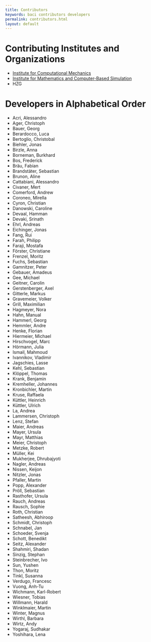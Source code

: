 ```yaml
---
title: Contributors
keywords: baci contributors developers
permalink: contributors.html
layout: default
---
```


# Contributing Institutes and Organizations

- [Institute for Computational Mechanics](https://www.lnm.mw.tum.de)
- [Institute for Mathematics and Computer-Based Simulation](https://www.unibw.de/imcs-en)
- HZG

# Developers in Alphabetical Order

- Acri, Alessandro
- Ager, Christoph
- Bauer, Georg
- Berardocco, Luca
- Bertoglio, Christobal
- Biehler, Jonas
- Birzle, Anna
- Borneman, Burkhard
- Bos, Frederick
- Bräu, Fabian
- Brandstäter, Sebastian
- Brunon, Aline
- Cattabiani, Alessandro
- Civaner, Mert
- Comerford, Andrew
- Coroneo, Mirella
- Cyron, Christian
- Danowski, Caroline
- Devaal, Hamman
- Devaki, Srinath
- Ehrl, Andreas
- Eichinger, Jonas
- Fang, Rui
- Farah, Philipp
- Faraji, Mostafa
- Förster, Christiane
- Frenzel, Moritz
- Fuchs, Sebastian
- Gamnitzer, Peter
- Gebauer, Amadeus
- Gee, Michael
- Geitner, Carolin
- Gerstenberger, Axel
- Gitterle, Markus
- Gravemeier, Volker
- Grill, Maximilian
- Hagmeyer, Nora
- Hahn, Manual
- Hammerl, Georg
- Hemmler, Andre
- Henke, Florian
- Hiermeier, Michael
- Hirschvogel, Marc
- Hörmann, Julia
- Ismail, Mahmoud
- Ivannikov, Vladimir
- Jagschies, Lasse
- Kehl, Sebastian
- Klöppel, Thomas
- Krank, Benjamin
- Kremheller, Johannes
- Kronbichler, Martin
- Kruse, Raffaela
- Küttler, Heinrich
- Küttler, Ulrich
- La, Andrea
- Lammersen, Christoph
- Lenz, Stefan
- Maier, Andreas
- Mayer, Ursula
- Mayr, Matthias
- Meier, Christoph
- Metzke, Robert
- Müller, Kei
- Mukherjee, Dhrubajyoti
- Nagler, Andreas
- Nissen, Keijon
- Nitzler, Jonas
- Pfaller, Martin
- Popp, Alexander
- Pröll, Sebastian
- Rasthofer, Ursula
- Rauch, Andreas
- Rausch, Sophie
- Roth, Christian
- Satheesh, Abhiroop
- Schmidt, Christoph
- Schnabel, Jan
- Schoeder, Svenja
- Schott, Benedikt
- Seitz, Alexander
- Shahmiri, Shadan
- Sinzig, Stephan
- Steinbrecher, Ivo
- Sun, Yushen
- Thon, Moritz
- Tinkl, Susanna
- Verdugo, Francesc
- Vuong, Anh-Tu
- Wichmann, Karl-Robert
- Wiesner, Tobias
- Willmann, Harald
- Winklmaier, Martin
- Winter, Magnus
- Wirthl, Barbara
- Wirtz, Andy
- Yogaraj, Sudhakar
- Yoshihara, Lena
